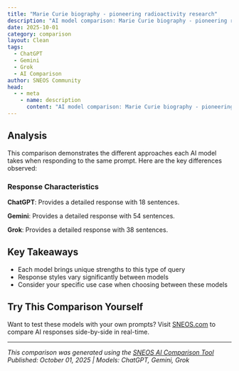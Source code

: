 ```yaml
---
title: "Marie Curie biography - pioneering radioactivity research"
description: "AI model comparison: Marie Curie biography - pioneering radioactivity research..."
date: 2025-10-01
category: comparison
layout: Clean
tags:
  - ChatGPT
  - Gemini
  - Grok
  - AI Comparison
author: SNEOS Community
head:
  - - meta
    - name: description
      content: "AI model comparison: Marie Curie biography - pioneering radioactivity research..."
---
```


<ChatComparison
  title="Marie Curie biography - pioneering radioactivity research"
  prompt="Marie Curie biography - pioneering radioactivity research"
  :responses='{"ChatGPT": "Marie Curie Biography - Pioneering Radioactivity Research\n\nMarie Curie was a renowned physicist and chemist best known for her groundbreaking work in radioactivity, a term she coined. Her pioneering research laid the foundation for significant advances in medical treatments and atomic physics.\n\nEarly Life and Education:\nMarie Curie was born Maria Sk\u0142odowska on November 7, 1867, in Warsaw, Poland. Despite the challenges of pursuing education as a woman under Russian rule, she excelled academically. In 1891, she moved to Paris to study physics and mathematics at the University of Paris (Sorbonne).\n\nScientific Achievements:\n- Discovery of Radioactivity: In 1896, following the discovery of X-rays and uranium\u2019s unexpected emissions, Curie began investigating these unknown rays. She discovered that uranium salts emitted rays that could fog photographic plates and coined the phenomenon \u0022radioactivity.\u0022\n- Discovery of Polonium and Radium: With her husband Pierre Curie, she isolated two new radioactive elements. In 1898, they discovered polonium (named after Poland) and shortly after, radium. These discoveries were crucial in understanding radioactive decay.\n- Nobel Prizes: Marie Curie became the first woman to win a Nobel Prize and the only person to win Nobel Prizes in two different scientific fields:\n - Physics (1903): Shared with her husband Pierre Curie and Henri Becquerel for their work on radioactivity.\n - Chemistry (1911): For the discovery of radium and polonium, and for her investigation of their properties.\n\nImpact and Legacy:\nMarie Curie\u0027s research revolutionized science and medicine. Radioactivity led to advances in cancer treatment through radiotherapy and significantly contributed to the development of atomic physics and nuclear energy. During World War I, Curie developed mobile radiography units to assist battlefield surgeons.\n\nDespite facing significant gender biases, Curie broke barriers for women in science and remains a symbol of perseverance and dedication. She died on July 4, 1934, from aplastic anemia, attributed to prolonged exposure to radiation.\n\nMarie Curie\u0027s life and work continue to inspire generations of scientists worldwide, cementing her status as one of the most important figures in the history of science.", "Gemini": "## Marie Curie: A Pioneer in Radioactivity\n\nMarie Curie, born Maria Sk\u0142odowska on November 7, 1867, in Warsaw, Poland, was a groundbreaking physicist and chemist whose pioneering research revolutionized our understanding of radioactivity and earned her two Nobel Prizes, making her the first woman to achieve this feat and the only person to win Nobel Prizes in two different scientific fields. Her life was marked by intellectual brilliance, unwavering dedication to science, and relentless perseverance in the face of significant societal and personal challenges.\n\n**Early Life and Education:**\n\nGrowing up in a Poland under Russian occupation, Maria experienced firsthand the suppression of Polish culture and education. Despite these obstacles, she excelled in her studies and dreamt of pursuing higher education. However, women were barred from universities in Poland at the time. To overcome this limitation, Maria and her sister Bronis\u0142awa made a pact: Maria would work as a governess to support Bronis\u0142awa\u0027s medical studies in Paris, and then Bronis\u0142awa would, in turn, support Maria.\n\n**Paris and Pierre Curie:**\n\nIn 1891, Maria moved to Paris and enrolled at the Sorbonne, where she studied physics, chemistry, and mathematics. She immersed herself in her studies, often facing hardship and poverty. In 1894, she met Pierre Curie, a brilliant physicist who was the head of the laboratory at the School of Physics and Chemistry. Their shared passion for science quickly blossomed into a romantic relationship, and they married in 1895.\n\n**Radioactivity and Pioneering Research:**\n\nMarie\u0027s doctoral research focused on the mysterious radiation recently discovered by Henri Becquerel in uranium salts. Becquerel observed that uranium emitted rays that could fog photographic plates, even in the dark. Curie\u0027s brilliant insight was to systematically investigate other elements and compounds to see if they exhibited the same phenomenon.\n\nUsing sensitive electrometers developed by Pierre, Marie meticulously measured the radiation emitted by various substances. She concluded that the emission of rays was an atomic property, not dependent on the physical or chemical form of the element. This radical idea challenged the established understanding of the atom as indivisible.\n\nShe coined the term \u0022radioactivity\u0022 to describe this phenomenon. Furthermore, she noticed that some uranium ores, particularly pitchblende, were much more radioactive than pure uranium oxide. This led her to hypothesize that pitchblende contained other, even more radioactive elements.\n\n**Discovery of Polonium and Radium:**\n\nDriven by her conviction, Marie and Pierre embarked on a grueling and arduous journey to isolate these unknown elements. They worked in a dilapidated shed with no proper ventilation, processing tons of pitchblende, a waste product from uranium mines. Through painstaking chemical separation and purification processes, they painstakingly extracted minute quantities of two new elements:\n\n* **Polonium:** Named after Marie\u0027s native Poland, polonium was discovered in July 1898.\n* **Radium:** Discovered in December 1898, radium was far more radioactive than uranium or polonium.\n\nThe discovery of these elements revolutionized physics and chemistry, providing concrete evidence for the existence of subatomic particles and challenging the classical view of the atom.\n\n**Nobel Prize and Continued Research:**\n\nIn 1903, Marie and Pierre Curie, along with Henri Becquerel, were awarded the Nobel Prize in Physics for their research on radioactivity. However, Marie initially faced significant challenges in receiving proper recognition, as the Nobel Committee initially intended to only award the prize to Pierre and Becquerel. It took strong advocacy from Pierre and a member of the Nobel Committee to ensure that Marie\u0027s contribution was rightfully acknowledged.\n\nFollowing the Nobel Prize, Marie continued her research, focusing on isolating pure radium. After Pierre\u0027s tragic death in 1906 (he was struck by a horse-drawn carriage), Marie took over his position as professor at the Sorbonne, becoming the first woman to hold such a post.\n\nIn 1911, Marie Curie was awarded a second Nobel Prize, this time in Chemistry, for the isolation of pure radium. This unprecedented achievement solidified her status as a scientific icon.\n\n**World War I and Post-War Years:**\n\nDuring World War I, Marie Curie recognized the potential of portable X-ray machines to aid battlefield surgeons. She tirelessly trained nurses and technicians in radiology and personally operated mobile X-ray units, known as \u0022petites Curies,\u0022 at the front lines. These units played a crucial role in diagnosing and treating wounded soldiers.\n\nAfter the war, Marie continued to advocate for scientific research and education. She established the Radium Institute in Paris, which became a leading center for nuclear physics and chemistry. She also traveled extensively, promoting scientific collaboration and fundraising for research.\n\n**Legacy and Death:**\n\nMarie Curie\u0027s groundbreaking research had a profound impact on science, medicine, and society. Her discoveries laid the foundation for nuclear medicine, cancer treatment, and other advancements. She also inspired generations of scientists, particularly women, to pursue careers in science.\n\nUnfortunately, her prolonged exposure to radioactivity took a toll on her health. Marie Curie died on July 4, 1934, from aplastic anemia, a condition caused by prolonged exposure to radiation. Her notebooks and personal belongings are still radioactive and are stored in lead-lined boxes.\n\n**Key Achievements and Contributions:**\n\n* Discovered the elements polonium and radium.\n* Coined the term \u0022radioactivity.\u0022\n* Developed techniques for isolating radioactive isotopes.\n* Developed the theory of radioactivity.\n* Won two Nobel Prizes: one in Physics (1903) and one in Chemistry (1911).\n* Pioneered the use of X-rays in medicine.\n* Established the Radium Institute in Paris.\n* Served as an inspiration for women in science.\n\nMarie Curie\u0027s life story is one of relentless curiosity, unwavering dedication, and groundbreaking discovery. Her work transformed our understanding of the universe and continues to inspire scientists and researchers today. She remains a powerful symbol of scientific excellence and a testament to the importance of perseverance in the pursuit of knowledge.\n", "Grok": "**Marie Curie: Pioneering Radioactivity Research**\n\nMarie Curie, born Maria Sk\u0142odowska on November 7, 1867, in Warsaw, Poland (then part of the Russian Empire), was a pioneering scientist whose groundbreaking work in radioactivity transformed the fields of physics and chemistry. She became the first woman to win a Nobel Prize, the first person to win two Nobel Prizes, and remains the only individual to have received Nobel Prizes in two different scientific fields\u2014Physics (1903) and Chemistry (1911). Her relentless curiosity, determination, and contributions to science continue to inspire generations.\n\n### Early Life and Education\nMarie Curie grew up in a family that valued education, though her early life was marked by financial struggles and political oppression under Russian rule. Her father, a teacher of mathematics and physics, encouraged her intellectual pursuits, but women were not allowed to attend university in Poland at the time. Determined to pursue higher education, Marie worked as a governess to save money and eventually moved to Paris in 1891 to study at the Sorbonne (University of Paris). There, she faced immense challenges, including language barriers, financial hardship, and gender discrimination, yet she excelled in her studies, earning degrees in physics (1893) and mathematics (1894).\n\n### Marriage and Collaboration with Pierre Curie\nIn 1894, Marie met Pierre Curie, a physicist known for his work on magnetism and piezoelectricity. The two bonded over their shared passion for science and married in 1895. Their partnership was not only personal but also professional, as they embarked on groundbreaking research together. They had two daughters, Ir\u00E8ne (born 1897, who later also became a Nobel laureate) and \u00C8ve (born 1904).\n\n### Discovery of Radioactivity\nMarie Curie\u0027s most significant contributions began when she chose to study the mysterious rays emitted by uranium, a phenomenon first observed by Henri Becquerel in 1896. Building on Becquerel\u2019s discovery, she coined the term \u0022radioactivity\u0022 to describe the spontaneous emission of radiation from certain elements. Working in a makeshift laboratory under challenging conditions, Marie systematically tested various substances to measure their radioactive properties. Her meticulous experiments led her to hypothesize that radioactivity was an atomic property, not a surface phenomenon, challenging the scientific understanding of the time.\n\nIn 1898, Marie and Pierre discovered two new radioactive elements: polonium (named after her native Poland) and radium. Isolating these elements was an arduous process, involving the laborious processing of tons of pitchblende ore to extract minute quantities of the substances. Their discovery of radium, in particular, had profound implications, as it was far more radioactive than uranium and opened new avenues for scientific and medical research.\n\n### Nobel Prizes and Recognition\nIn 1903, Marie and Pierre Curie, along with Henri Becquerel, were awarded the Nobel Prize in Physics for their joint research on radioactivity. Marie was the first woman to receive a Nobel Prize, though she faced significant gender bias, including initial attempts to exclude her from the honor. Tragically, Pierre died in 1906 in a street accident, leaving Marie to continue their work alone while raising their daughters.\n\nUndeterred, Marie took over Pierre\u2019s professorship at the Sorbonne, becoming the first woman to hold such a position. She continued her research on radium, focusing on isolating it in its pure metallic form and studying its properties. In 1911, she received her second Nobel Prize, this time in Chemistry, for the discovery of radium and polonium and for her investigation of their chemical properties. This made her the first person to win two Nobel Prizes, a testament to her extraordinary contributions to science.\n\n### Contributions to Medicine and World War I\nMarie Curie recognized the potential of radioactivity in medical applications, particularly in treating cancer through radiation therapy, which remains a cornerstone of cancer treatment today. During World War I, she played a vital role in aiding soldiers by developing mobile X-ray units, nicknamed \u0022Little Curies,\u0022 to diagnose injuries on the battlefield. She personally trained technicians and drove these units to the front lines, exposing herself to significant radiation in the process.\n\n### Challenges and Legacy\nThroughout her career, Marie faced immense challenges, including sexism, xenophobia (as a Polish immigrant in France), and health issues caused by prolonged exposure to radiation. At the time, the dangers of radioactivity were not fully understood, and she often handled radioactive materials with her bare hands. This exposure likely contributed to her death on July 4, 1934, from aplastic anemia, a condition linked to radiation poisoning.\n\nMarie Curie\u2019s legacy is monumental. She not only advanced our understanding of atomic science but also paved the way for future generations of scientists, particularly women, to pursue careers in STEM fields. Her work laid the foundation for countless advancements, including nuclear physics, medical treatments, and even the development of nuclear energy.\n\nToday, Marie Curie is remembered as a symbol of perseverance and brilliance. Her notebooks, still radioactive, are preserved in lead-lined boxes, and her contributions continue to resonate in scientific and cultural spheres. She was laid to rest in the Panth\u00E9on in Paris in 1995, alongside Pierre, becoming the first woman to be honored there for her own achievements. Her life and work remain a powerful reminder of the impact of curiosity, dedication, and courage in the face of adversity."}' 
  published-date="11:16"
/>

## Analysis

This comparison demonstrates the different approaches each AI model takes when responding to the same prompt. Here are the key differences observed:

### Response Characteristics

**ChatGPT**: Provides a detailed response with 18 sentences. 

**Gemini**: Provides a detailed response with 54 sentences. 

**Grok**: Provides a detailed response with 38 sentences. 

## Key Takeaways

- Each model brings unique strengths to this type of query
- Response styles vary significantly between models
- Consider your specific use case when choosing between these models

## Try This Comparison Yourself

Want to test these models with your own prompts? Visit [SNEOS.com](https://sneos.com) to compare AI responses side-by-side in real-time.

---

*This comparison was generated using the [SNEOS AI Comparison Tool](https://sneos.com)*
*Published: October 01, 2025 | Models: ChatGPT, Gemini, Grok*

